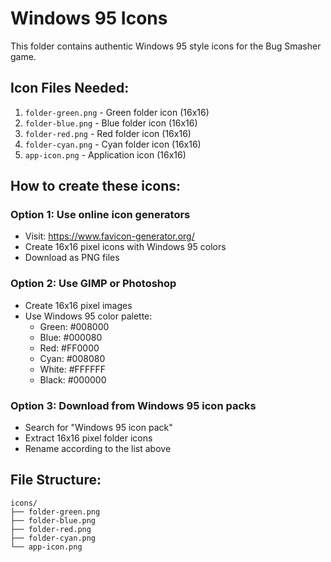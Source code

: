# Windows 95 Icons

This folder contains authentic Windows 95 style icons for the Bug Smasher game.

## Icon Files Needed:

1. `folder-green.png` - Green folder icon (16x16)
2. `folder-blue.png` - Blue folder icon (16x16) 
3. `folder-red.png` - Red folder icon (16x16)
4. `folder-cyan.png` - Cyan folder icon (16x16)
5. `app-icon.png` - Application icon (16x16)

## How to create these icons:

### Option 1: Use online icon generators
- Visit: https://www.favicon-generator.org/
- Create 16x16 pixel icons with Windows 95 colors
- Download as PNG files

### Option 2: Use GIMP or Photoshop
- Create 16x16 pixel images
- Use Windows 95 color palette:
  - Green: #008000
  - Blue: #000080  
  - Red: #FF0000
  - Cyan: #008080
  - White: #FFFFFF
  - Black: #000000

### Option 3: Download from Windows 95 icon packs
- Search for "Windows 95 icon pack"
- Extract 16x16 pixel folder icons
- Rename according to the list above

## File Structure:
```
icons/
├── folder-green.png
├── folder-blue.png  
├── folder-red.png
├── folder-cyan.png
└── app-icon.png
```

